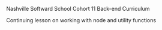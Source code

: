 Nashville Softward School Cohort 11 Back-end Curriculum

Continuing lesson on working with node and utility functions
